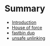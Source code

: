 # Summary

- [Introduction](./introduction/Introduction.md)
- [House of force](./house_of_force/house_of_force.md)
- [fastbin dup](./fastbin_dup/fastbin_dup.md)
- [unsafe unlinking](./unsafe_unlinking/unsafe_unlinking.md)
